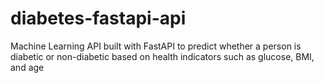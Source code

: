 # diabetes-fastapi-api
Machine Learning API built with FastAPI to predict whether a person is diabetic or non-diabetic based on health indicators such as glucose, BMI, and age
